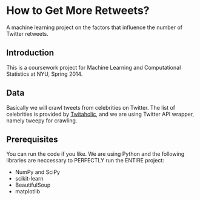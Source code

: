 # How to Get More Retweets?
A machine learning project on the factors that influence the number of Twitter retweets.

## Introduction
This is a coursework project for Machine Learning and Computational Statistics
at NYU, Spring 2014. 

## Data
Basically we will crawl tweets from celebrities on Twitter. The list of
celebrities is provided by [Twitaholic](http://twitaholic.com/), and we are
using Twitter API wrapper, namely tweepy for crawling.

## Prerequisites 
You can run the code if you like. We are using Python and the following libraries 
are neccessary to PERFECTLY run the ENTIRE project:

* NumPy and SciPy
* scikit-learn
* BeautifulSoup 
* matplotlib
